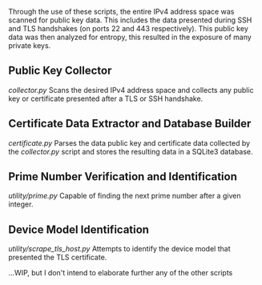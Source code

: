 Through the use of these scripts, the entire IPv4 address space was scanned for public key data. This includes the data presented during SSH and TLS handshakes (on ports 22 and 443 respectively). This public key data was then analyzed for entropy, this resulted in the exposure of many private keys. 


## Public Key Collector
*collector.py* Scans the desired IPv4 address space and collects any public key or certificate presented after a TLS or SSH handshake.

## Certificate Data Extractor and Database Builder
*certificate.py* Parses the data public key and certificate data collected by the *collector.py* script and stores the resulting data in a SQLite3 database.

## Prime Number Verification and Identification
*utility/prime.py* Capable of finding the next prime number after a given integer.

## Device Model Identification
*utility/scrape_tls_host.py* Attempts to identify the device model that presented the TLS certificate.

...WIP, but I don't intend to elaborate further any of the other scripts
